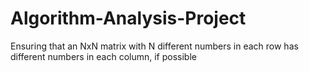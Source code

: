 # Algorithm-Analysis-Project
Ensuring that an NxN matrix with N different numbers in each row has different numbers in each column, if possible
